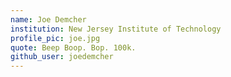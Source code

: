 ```yaml
---
name: Joe Demcher
institution: New Jersey Institute of Technology
profile_pic: joe.jpg
quote: Beep Boop. Bop. 100k.
github_user: joedemcher
---
```

